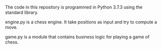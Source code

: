 
The code in this repository is programmed in Python 3.7.3 using the standard library.

engine.py is a chess engine. It take positions as input and try to compute a move.

game.py is a module that contains business logic for playing a game of chess.
